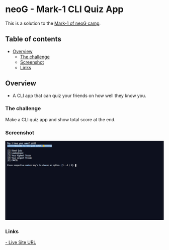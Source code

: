# neoG - Mark-1 CLI Quiz App

This is a solution to the [Mark-1 of neoG camp](https://neog.camp/guide/lesson-one).

## Table of contents

- [Overview](#overview)
  - [The challenge](#the-challenge)
  - [Screenshot](#screenshot)
  - [Links](#links)


## Overview
- A CLI app that can quiz your friends on how well they know you.

### The challenge

Make a CLI quiz app and show total score at the end.

### Screenshot

![](mark1.png)


### Links


[- Live Site URL](https://replit.com/@player01x/neoGmark1?embed=1&output=1#index.js)
